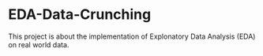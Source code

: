 # EDA-Data-Crunching
This project is about the implementation of Explonatory Data Analysis (EDA) on real world data.
